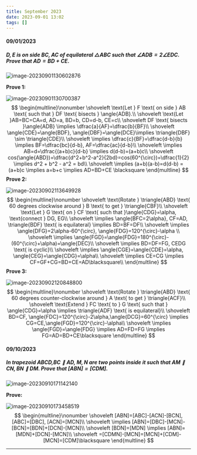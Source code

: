 ```yaml
---
title: September 2023
date: 2023-09-01 13:02
tags: []
---
```


#### 09/01/2023

##### $D, E$ is on side $BC, AC$ of equilateral $\triangle{ABC}$ such that $\angle{ADB}=2\angle{EDC}$. Prove that $AD=BD+CE$.

![image-20230901130602876](/assets/images/2023/image-20230901130602876.png)

**Prove 1:**

![image-20230901130700387](/assets/images/2023/image-20230901130700387.png)
$$
\begin{multline}\nonumber
\shoveleft \text{Let } F \text{ on side } AB \text{ such that } DF \text{ bisects } \angle{ADB}.\\
\shoveleft \text{Let }AB=BC=CA=d, AD=a, BD=b, CD=d-b, CE=c\\
\shoveleft DF \text{ bisects }\angle{ADB} \implies  \dfrac{a}{AF}=\dfrac{b}{BF}\\
\shoveleft \angle{CDE}=\angle{BDF}, \angle{DBF}=\angle{DCE}\implies \triangle{DBF} \sim \triangle{CDE}\\
\shoveleft \implies \dfrac{c}{BF}=\dfrac{d-b}{b} \implies BF=\dfrac{bc}{d-b}, AF=\dfrac{ac}{d-b}\\
\shoveleft \implies AB=d=\dfrac{(a+b)c}{d-b} \implies d(d-b)=(a+b)c\\
\shoveleft cos(\angle{ABD})=\dfrac{d^2+b^2-a^2}{2bd}=cos(60^{\circ})=\dfrac{1}{2} \implies d^2 + b^2 - a^2 = bd\\
\shoveleft \implies (a+b)(a-b)=d(d-b) = (a+b)c \implies a=b+c \implies AD=BD+CE \blacksquare
\end{multline}
$$
**Prove 2:**

![image-20230902113649928](/assets/images/2023/image-20230902113649928.png)
$$
\begin{multline}\nonumber
\shoveleft \text{Rotate } \triangle{ABD} \text{ 60 degrees clockwise around } B \text{ to get } \triangle{CBF}\\
\shoveleft \text{Let } G \text{ on } CF \text{ such that }\angle{CDG}=\alpha, \text{connect } DG, EG\\
\shoveleft \implies \angle{BFC=2\alpha}, CF=AD, \triangle{BDF} \text{ is equilateral} \implies BD=BF=DF\\
\shoveleft \implies \angle{DFG}=2\alpha-60^{\circ}, \angle{FDG}=120^{\circ}-\alpha \\
\shoveleft \implies \angle{FGD}=\angle{FDG}=180^{\circ}-(60^{\circ}+\alpha)=\angle{DEC}\\
\shoveleft \implies BD=DF=FG, CEDG \text{ is cyclic}\\
\shoveleft \implies \angle{CGE}=\angle{CDE}=\alpha, \angle{CEG}=\angle{CDG}=\alpha\\
\shoveleft \implies CE=CG \implies CF=GF+CG=BD+CE=AD\blacksquare\\
\end{multline}
$$
**Prove 3:**

![image-20230902120848800](/assets/images/2023/image-20230902120848800.png)
$$
\begin{multline}\nonumber
\shoveleft \text{Rotate } \triangle{ABD} \text{ 60 degrees counter-clockwise around } A \text{ to get } \triangle{ACF}\\
\shoveleft \text{Extend } FC \text{ to } G \text{ such that } \angle{CDG}=\alpha \implies \triangle{ADF} \text{ is equilateral}\\
\shoveleft BD=CF, \angle{FDC}=120^{\circ}-2\alpha,\angle{DCG}=60^{\circ} \implies CG=CE,\angle{FGD}=120^{\circ}-\alpha\\
\shoveleft \implies \angle{FGD}=\angle{FDG} \implies AD=FD=FG \implies FG=AD=BD+CE\blacksquare
\end{multline}
$$

#### 09/10/2023

##### In trapezoid $ABCD$,$BC \parallel AD$, $M, N$ are two points inside it such that $AM \parallel CN, BN \parallel DM$. Prove that $[ABN]=[CDM]$.

![image-20230910171142140](/assets/images/2023/image-20230910171142140.png)

**Prove:**

![image-20230910173458519](/assets/images/2023/image-20230910173458519.png)
$$
\begin{multline}\nonumber
\shoveleft [ABN]=[ABC]-[ACN]-[BCN], [ABC]=[DBC], [ACN]=[MCN]\\
\shoveleft \implies [ABN]=[DBC]-[MCN]-[BCN]=[BDN]+[DCN]-[MCN]\\
\shoveleft [BDN]=[MDN] \implies [ABN]=[MDN]+[DCN]-[MCN]\\
\shoveleft =[CDMN]-[MCN]=[MCN]+[CDM]-[MCN]=[CDM]\blacksquare
\end{multline}
$$

---


